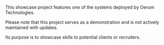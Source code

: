 This showcase project features one of the systems deployed by Oerum Technologies. 

Please note that this project serves as a demonstration and is not actively maintained with updates. 

Its purpose is to showcase skills to potential clients or recruiters.
